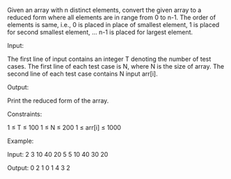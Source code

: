 Given an array with n distinct elements, convert the given array to a reduced form where all elements are in range from 0 to n-1. The order of elements is same, i.e., 0 is placed in place of smallest element, 1 is placed for second smallest element, … n-1 is placed for largest element.

Input:

The first line of input contains an integer T denoting the number of test cases.
The first line of each test case is N, where N is the size of array.
The second line of each test case contains N input arr[i].

Output:

Print the reduced form of the array.

Constraints:

1 ≤ T ≤ 100
1 ≤ N ≤ 200
1 ≤ arr[i] ≤ 1000

Example:

Input:
2
3
10 40 20
5
5 10 40 30 20

Output:
0 2 1
0 1 4 3 2
